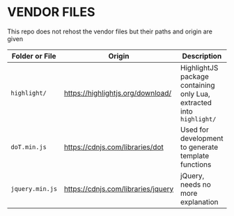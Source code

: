 # VENDOR FILES

This repo does not rehost the vendor files but their paths and origin are given

|Folder or File|Origin|Description|
|--|--|--|
|`highlight/`|https://highlightjs.org/download/|HighlightJS package containing only Lua, extracted into `highlight/`|
|`doT.min.js`|https://cdnjs.com/libraries/dot|Used for development to generate template functions|
|`jquery.min.js`|https://cdnjs.com/libraries/jquery|jQuery, needs no more explanation|
